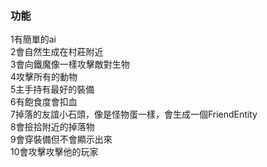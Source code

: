 ###  功能
1有簡單的ai<br>
2會自然生成在村莊附近<br>
3會向鐵魔像一樣攻擊敵對生物<br>
4攻擊所有的動物<br>
5主手持有最好的裝備<br>
6有飽食度會扣血<br>
7掉落的友誼小石頭，像是怪物蛋一樣，會生成一個FriendEntity<br>
8會撿拾附近的掉落物<br>
9會穿裝備但不會顯示出來<br>
10會攻擊攻擊他的玩家<br>
